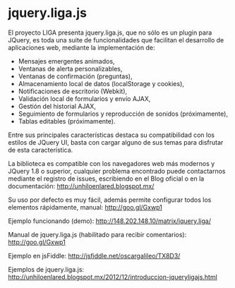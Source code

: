 jquery.liga.js
==============

El proyecto LIGA presenta jquery.liga.js, que no sólo es un plugin para JQuery, es toda una suite de funcionalidades que facilitan el desarrollo de aplicaciones web, mediante la implementación de:

  * Mensajes emergentes animados,
  * Ventanas de alerta personalizables,
  * Ventanas de confirmación (preguntas),
  * Almacenamiento local de datos (localStorage y cookies),
  * Notificaciones de escritorio (Webkit),
  * Validación local de formularios y envío AJAX,
  * Gestión del historial AJAX,
  * Seguimiento de formularios y reproducción de sonidos (próximamente),
  * Tablas editables (próximamente).

Entre sus principales características destaca su compatibilidad con los estilos de JQuery UI, basta con cargar alguno de sus temas para disfrutar de esta característica.

La biblioteca es compatible con los navegadores web más modernos y JQuery 1.8 o superior, cualquier problema encontrado puede contactarnos mediante el registro de issues, escribiendo en el Blog oficial o en la documentación:
http://unhiloenlared.blogspot.mx/

Su uso por defecto es muy fácil, además permite configurar todos los elementos rápidamente, manual: http://goo.gl/Gxwp1

Ejemplo funcionando (demo): http://148.202.148.10/matrix/jquery.liga/

Manual de jquery.liga.js (habilitado para recibir comentarios): http://goo.gl/Gxwp1

Ejemplo en jsFiddle: http://jsfiddle.net/oscargalileo/TX8D3/

Ejemplos de jquery.liga.js: http://unhiloenlared.blogspot.mx/2012/12/introduccion-jqueryligajs.html
